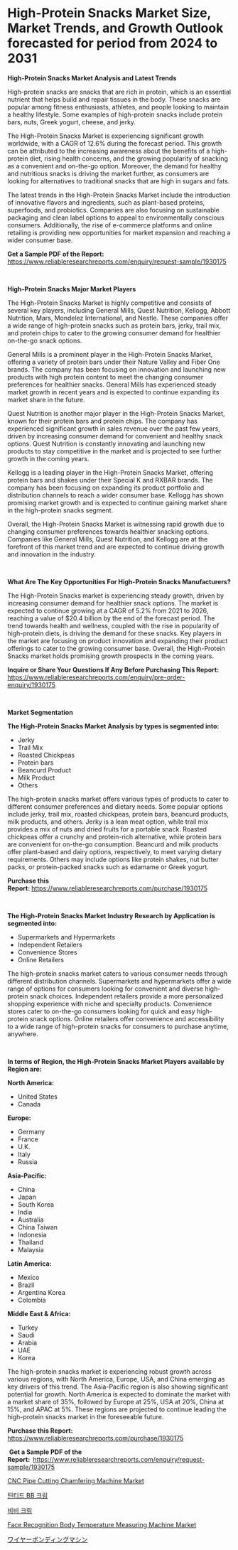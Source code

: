 <p><h1>High-Protein Snacks Market Size, Market Trends, and Growth Outlook forecasted for period from 2024 to 2031</h1></p><p><strong>High-Protein Snacks Market Analysis and Latest Trends</strong></p>
<p><p>High-protein snacks are snacks that are rich in protein, which is an essential nutrient that helps build and repair tissues in the body. These snacks are popular among fitness enthusiasts, athletes, and people looking to maintain a healthy lifestyle. Some examples of high-protein snacks include protein bars, nuts, Greek yogurt, cheese, and jerky.</p><p>The High-Protein Snacks Market is experiencing significant growth worldwide, with a CAGR of 12.6% during the forecast period. This growth can be attributed to the increasing awareness about the benefits of a high-protein diet, rising health concerns, and the growing popularity of snacking as a convenient and on-the-go option. Moreover, the demand for healthy and nutritious snacks is driving the market further, as consumers are looking for alternatives to traditional snacks that are high in sugars and fats.</p><p>The latest trends in the High-Protein Snacks Market include the introduction of innovative flavors and ingredients, such as plant-based proteins, superfoods, and probiotics. Companies are also focusing on sustainable packaging and clean label options to appeal to environmentally conscious consumers. Additionally, the rise of e-commerce platforms and online retailing is providing new opportunities for market expansion and reaching a wider consumer base.</p></p>
<p><strong>Get a Sample PDF of the Report:&nbsp;</strong> <a href="https://www.reliableresearchreports.com/enquiry/request-sample/1930175">https://www.reliableresearchreports.com/enquiry/request-sample/1930175</a></p>
<p>&nbsp;</p>
<p><strong>High-Protein Snacks Major Market Players</strong></p>
<p><p>The High-Protein Snacks Market is highly competitive and consists of several key players, including General Mills, Quest Nutrition, Kellogg, Abbott Nutrition, Mars, Mondelez International, and Nestle. These companies offer a wide range of high-protein snacks such as protein bars, jerky, trail mix, and protein chips to cater to the growing consumer demand for healthier on-the-go snack options.</p><p>General Mills is a prominent player in the High-Protein Snacks Market, offering a variety of protein bars under their Nature Valley and Fiber One brands. The company has been focusing on innovation and launching new products with high protein content to meet the changing consumer preferences for healthier snacks. General Mills has experienced steady market growth in recent years and is expected to continue expanding its market share in the future.</p><p>Quest Nutrition is another major player in the High-Protein Snacks Market, known for their protein bars and protein chips. The company has experienced significant growth in sales revenue over the past few years, driven by increasing consumer demand for convenient and healthy snack options. Quest Nutrition is constantly innovating and launching new products to stay competitive in the market and is projected to see further growth in the coming years.</p><p>Kellogg is a leading player in the High-Protein Snacks Market, offering protein bars and shakes under their Special K and RXBAR brands. The company has been focusing on expanding its product portfolio and distribution channels to reach a wider consumer base. Kellogg has shown promising market growth and is expected to continue gaining market share in the high-protein snacks segment.</p><p>Overall, the High-Protein Snacks Market is witnessing rapid growth due to changing consumer preferences towards healthier snacking options. Companies like General Mills, Quest Nutrition, and Kellogg are at the forefront of this market trend and are expected to continue driving growth and innovation in the industry.</p></p>
<p>&nbsp;</p>
<p><strong>What Are The Key Opportunities For High-Protein Snacks Manufacturers?</strong></p>
<p><p>The High-Protein Snacks market is experiencing steady growth, driven by increasing consumer demand for healthier snack options. The market is expected to continue growing at a CAGR of 5.2% from 2021 to 2026, reaching a value of $20.4 billion by the end of the forecast period. The trend towards health and wellness, coupled with the rise in popularity of high-protein diets, is driving the demand for these snacks. Key players in the market are focusing on product innovation and expanding their product offerings to cater to the growing consumer base. Overall, the High-Protein Snacks market holds promising growth prospects in the coming years.</p></p>
<p><strong>Inquire or Share Your Questions If Any Before Purchasing This Report:</strong> <a href="https://www.reliableresearchreports.com/enquiry/pre-order-enquiry/1930175">https://www.reliableresearchreports.com/enquiry/pre-order-enquiry/1930175</a></p>
<p>&nbsp;</p>
<p><strong>Market Segmentation</strong></p>
<p><strong>The High-Protein Snacks Market Analysis by types is segmented into:</strong></p>
<p><ul><li>Jerky</li><li>Trail Mix</li><li>Roasted Chickpeas</li><li>Protein bars</li><li>Beancurd Product</li><li>Milk Product</li><li>Others</li></ul></p>
<p><p>The high-protein snacks market offers various types of products to cater to different consumer preferences and dietary needs. Some popular options include jerky, trail mix, roasted chickpeas, protein bars, beancurd products, milk products, and others. Jerky is a lean meat option, while trail mix provides a mix of nuts and dried fruits for a portable snack. Roasted chickpeas offer a crunchy and protein-rich alternative, while protein bars are convenient for on-the-go consumption. Beancurd and milk products offer plant-based and dairy options, respectively, to meet varying dietary requirements. Others may include options like protein shakes, nut butter packs, or protein-packed snacks such as edamame or Greek yogurt.</p></p>
<p><strong>Purchase this Report:&nbsp;</strong><a href="https://www.reliableresearchreports.com/purchase/1930175">https://www.reliableresearchreports.com/purchase/1930175</a></p>
<p>&nbsp;</p>
<p><strong>The High-Protein Snacks Market Industry Research by Application is segmented into:</strong></p>
<p><ul><li>Supermarkets and Hypermarkets</li><li>Independent Retailers</li><li>Convenience Stores</li><li>Online Retailers</li></ul></p>
<p><p>The high-protein snacks market caters to various consumer needs through different distribution channels. Supermarkets and hypermarkets offer a wide range of options for consumers looking for convenient and diverse high-protein snack choices. Independent retailers provide a more personalized shopping experience with niche and specialty products. Convenience stores cater to on-the-go consumers looking for quick and easy high-protein snack options. Online retailers offer convenience and accessibility to a wide range of high-protein snacks for consumers to purchase anytime, anywhere.</p></p>
<p>&nbsp;</p>
<p><strong>In terms of Region, the High-Protein Snacks Market Players available by Region are:</strong></p>
<p>
    <p> <strong> North America: </strong>
        <ul>
            <li>United States</li>
            <li>Canada</li>
        </ul>
        </p> 
    <p> <strong> Europe: </strong>
        <ul>
            <li>Germany</li>
            <li>France</li>
            <li>U.K.</li>
            <li>Italy</li>
            <li>Russia</li>
        </ul>
        </p> 
    <p> <strong> Asia-Pacific: </strong>
        <ul>
            <li>China</li>
            <li>Japan</li>
            <li>South Korea</li>
            <li>India</li>
            <li>Australia</li>
            <li>China Taiwan</li>
            <li>Indonesia</li>
            <li>Thailand</li>
            <li>Malaysia</li>
        </ul>
        </p> 
    <p> <strong> Latin America: </strong>
        <ul>
            <li>Mexico</li>
            <li>Brazil</li>
            <li>Argentina Korea</li>
            <li>Colombia</li>
        </ul>
        </p> 
    <p> <strong> Middle East & Africa: </strong>
        <ul>
            <li>Turkey</li>
            <li>Saudi</li>
            <li>Arabia</li>
            <li>UAE</li>
            <li>Korea</li>
        </ul>
    </p>
    </p>
<p><p>The high-protein snacks market is experiencing robust growth across various regions, with North America, Europe, USA, and China emerging as key drivers of this trend. The Asia-Pacific region is also showing significant potential for growth. North America is expected to dominate the market with a market share of 35%, followed by Europe at 25%, USA at 20%, China at 15%, and APAC at 5%. These regions are projected to continue leading the high-protein snacks market in the foreseeable future.</p></p>
<p><strong>Purchase this Report: </strong><a href="https://www.reliableresearchreports.com/purchase/1930175">https://www.reliableresearchreports.com/purchase/1930175</a></p>
<p>&nbsp;<strong>Get a Sample PDF of the Report:&nbsp;&nbsp;</strong><a href="https://www.reliableresearchreports.com/enquiry/request-sample/1930175">https://www.reliableresearchreports.com/enquiry/request-sample/1930175</a></p>
<p><strong></strong></p>
<p><p><a href="https://meowing-lemming-dd3.notion.site/CNC-Pipe-Cutting-Chamfering-Machine-Market-Challenges-Opportunities-and-Growth-Drivers-and-Major--89058df2845d4ddbb90d5192d257508b">CNC Pipe Cutting Chamfering Machine Market</a></p><p><a href="https://medium.com/@maeennan456456/%ED%8B%B4%ED%8B%B0%EB%93%9C-bb-%ED%81%AC%EB%A6%BC-%EC%8B%9C%EC%9E%A5-%EA%B2%BD%EC%9F%81-%EB%B6%84%EC%84%9D-%EC%8B%9C%EC%9E%A5-%EB%8F%99%ED%96%A5-%EB%B0%8F-2031%EB%85%84%EA%B9%8C%EC%A7%80%EC%9D%98-%EC%98%88%EC%B8%A1-5c6afce632ed">틴티드 BB 크림</a></p><p><a href="https://medium.com/@maeennan456456/bb-%ED%81%AC%EB%A6%BC-%EC%8B%9C%EC%9E%A5-%EB%B3%B4%EA%B3%A0%EC%84%9C%EB%8A%94-%EC%9D%B4-%EC%8B%9C%EC%9E%A5%EC%9D%98-%EC%B5%9C%EC%8B%A0-%EB%8F%99%ED%96%A5%EA%B3%BC-%EC%84%B1%EC%9E%A5-%EA%B8%B0%ED%9A%8C%EB%A5%BC-%EB%B0%9D%ED%98%80%EC%A4%8D%EB%8B%88%EB%8B%A4-fb74cb4913ae">비비 크림</a></p><p><a href="https://shimmer-gardenia-37a.notion.site/Face-Recognition-Body-Temperature-Measuring-Machine-Market-Growth-Market-Trends-COVID-19-Impact-a-939bab34ce0646b387a77953929cb230">Face Recognition Body Temperature Measuring Machine Market</a></p><p><a href="https://medium.com/@arturokrs2023/%E3%83%AF%E3%82%A4%E3%83%A4%E3%83%BC%E3%83%9C%E3%83%B3%E3%83%87%E3%82%A3%E3%83%B3%E3%82%B0%E3%83%9E%E3%82%B7%E3%83%B3%E5%B8%82%E5%A0%B4%E3%81%AE%E5%B1%95%E6%9C%9B-%E6%A5%AD%E7%95%8C%E6%A6%82%E8%A6%81%E3%81%A8%E4%BA%88%E6%B8%AC-2024%E5%B9%B4%E3%81%8B%E3%82%892031%E5%B9%B4%E3%81%BE%E3%81%A7-c0e427bee488">ワイヤーボンディングマシン</a></p></p>